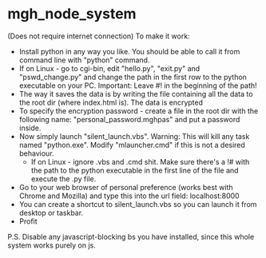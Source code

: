 # mgh_node_system
(Does not require internet connection)
To make it work:


   - Install python in any way you like. You should be able to call it from command line with "python" command.
   - If on Linux - go to cgi-bin, edit "hello.py", "exit.py" and "pswd_change.py" and change the path in the first row to the python executable on your PC. Important: Leave #! in the beginning of the path!
   - The way it saves the data is by writing the file containing all the data to the root dir (where index.html is). The data is encrypted
   - To specify the encryption password - create a file in the root dir with the following name: "personal_password.mghpas" and put a password inside.
   - Now simply launch "silent_launch.vbs". Warning: This will kill any task named "python.exe". Modify "mlauncher.cmd" if this is not a desired behaviour.
      - If on Linux - ignore .vbs and .cmd shit. Make sure there's a !# with the path to the python executable in the first line of the file and execute the .py file.
   - Go to your web browser of personal preference (works best with Chrome and Mozilla) and type this into the url field: localhost:8000
   - You can create a shortcut to silent_launch.vbs so you can launch it from desktop or taskbar.
   - Profit



P.S.
Disable any javascript-blocking bs you have installed, since this whole system works purely on js.

